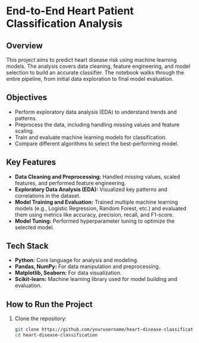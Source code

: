 # End-to-End Heart Patient Classification Analysis

## Overview
This project aims to predict heart disease risk using machine learning models. The analysis covers data cleaning, feature engineering, and model selection to build an accurate classifier. The notebook walks through the entire pipeline, from initial data exploration to final model evaluation.

## Objectives
- Perform exploratory data analysis (EDA) to understand trends and patterns.
- Preprocess the data, including handling missing values and feature scaling.
- Train and evaluate machine learning models for classification.
- Compare different algorithms to select the best-performing model.

## Key Features
- **Data Cleaning and Preprocessing:** Handled missing values, scaled features, and performed feature engineering.
- **Exploratory Data Analysis (EDA):** Visualized key patterns and correlations in the dataset.
- **Model Training and Evaluation:** Trained multiple machine learning models (e.g., Logistic Regression, Random Forest, etc.) and evaluated them using metrics like accuracy, precision, recall, and F1-score.
- **Model Tuning:** Performed hyperparameter tuning to optimize the selected model.

## Tech Stack
- **Python:** Core language for analysis and modeling.
- **Pandas, NumPy:** For data manipulation and preprocessing.
- **Matplotlib, Seaborn:** For data visualization.
- **Scikit-learn:** Machine learning library used for model building and evaluation.

## How to Run the Project
1. Clone the repository:
   ```bash
   git clone https://github.com/yourusername/heart-disease-classification.git
   cd heart-disease-classification
